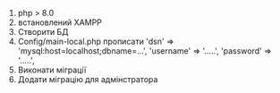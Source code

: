 1. php > 8.0
2. встановлений XAMPP
3. Створити БД
4. Config/main-local.php
прописати
 'dsn' => 'mysql:host=localhost;dbname=...',
 'username' => '.....',
 'password' => '.....',
5. Виконати міграції
6. Додати міграцію для адмінстратора
